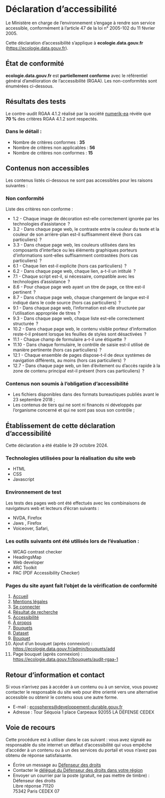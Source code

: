 # Déclaration d’accessibilité

Le Ministère en charge de l&rsquo;environnement s’engage à rendre son service accessible, conformément à l’article 47 de la loi n°&nbsp;2005-102 du 11 février 2005.

Cette déclaration d’accessibilité s’applique à **ecologie.data.gouv.fr** (https://ecologie.data.gouv.fr).

## État de conformité

**ecologie.data.gouv.fr** est **partiellement conforme** avec le référentiel général d’amélioration de l’accessibilité (<abbr>RGAA</abbr>). Les non-conformités sont énumérées ci-dessous.

## Résultats des tests

Le contre-audit <abbr>RGAA</abbr> 4.1.2 réalisé par la société [numerik-ea](https://www.numerik-ea.fr) révèle que **70&nbsp;%** des critères <abbr>RGAA</abbr> 4.1.2 sont respectés.

### Dans le détail&nbsp;:

- Nombre de critères conformes&nbsp;: **35**
- Nombre de critères non applicables&nbsp;: **56**
- Nombre de critères non conformes&nbsp;: **15**

## Contenus non accessibles

Les contenus listés ci-dessous ne sont pas accessibles pour les raisons suivantes&nbsp;:

### Non conformité

Liste des critères non conforme&nbsp;:

- 1.2 - Chaque image de décoration est-elle correctement ignorée par les technologies d’assistance &nbsp;?
- 3.2 - Dans chaque page web, le contraste entre la couleur du texte et la couleur de son arrière-plan est-il suffisamment élevé (hors cas particuliers) &nbsp;?
- 3.3 - Dans chaque page web, les couleurs utilisées dans les composants d’interface ou les éléments graphiques porteurs d’informations sont-elles suffisamment contrastées (hors cas particuliers) &nbsp;?
- 6.1 - Chaque lien est-il explicite (hors cas particuliers) &nbsp;?
- 6.2 - Dans chaque page web, chaque lien, a-t-il un intitulé &nbsp;?
- 7.1 - Chaque script est-il, si nécessaire, compatible avec les technologies d’assistance &nbsp;?
- 8.6 - Pour chaque page web ayant un titre de page, ce titre est-il pertinent &nbsp;?
- 8.7 - Dans chaque page web, chaque changement de langue est-il indiqué dans le code source (hors cas particuliers) &nbsp;?
- 9.1 - Dans chaque page web, l’information est-elle structurée par l’utilisation appropriée de titres &nbsp;?
- 9.3 - Dans chaque page web, chaque liste est-elle correctement structurée &nbsp;?
- 10.2 - Dans chaque page web, le contenu visible porteur d’information reste-t-il présent lorsque les feuilles de styles sont désactivées &nbsp;?
- 11.1 - Chaque champ de formulaire a-t-il une étiquette &nbsp;?
- 11.10 - Dans chaque formulaire, le contrôle de saisie est-il utilisé de manière pertinente (hors cas particuliers) &nbsp;?
- 12.1 - Chaque ensemble de pages dispose-t-il de deux systèmes de navigation différents, au moins (hors cas particuliers) &nbsp;?
- 12.7 - Dans chaque page web, un lien d’évitement ou d’accès rapide à la zone de contenu principal est-il présent (hors cas particuliers) &nbsp;?

### Contenus non soumis à l’obligation d’accessibilité

- Les fichiers disponibles dans des formats bureautiques publiés avant le 23 septembre 2018&nbsp;;
- Les contenus de tiers qui ne sont ni financés ni développés par l’organisme concerné et qui ne sont pas sous son contrôle&nbsp;;

## Établissement de cette déclaration d’accessibilité

Cette déclaration a été établie le 29 octobre 2024.

### Technologies utilisées pour la réalisation du site web

- HTML
- CSS
- Javascript

### Environnement de test

Les tests des pages web ont été effectués avec les combinaisons de navigateurs web et lecteurs d’écran suivants&nbsp;:

- NVDA, Firefox
- Jaws , Firefox
- Voiceover, Safari,

### Les outils suivants ont été utilisés lors de l’évaluation&nbsp;:

- WCAG contrast checker​
- HeadingsMap​
- Web developer​
- ARC Toolkit
- PAC (PDF Accessibility Checker)

### Pages du site ayant fait l’objet de la vérification de conformité

1. [Accueil](https://ecologie.data.gouv.fr/)
2. [Mentions légales](https://ecologie.data.gouv.fr/terms)
3. [Se connecter](https://www.data.gouv.fr/fr/login)
4. [Résultat de recherche](https://ecologie.data.gouv.fr/datasets?q=)
5. [Accessibilité](https://ecologie.data.gouv.fr/accessibility)
6. [À propos](https://ecologie.data.gouv.fr/about)
7. [Bouquets](https://ecologie.data.gouv.fr/bouquets)
8. [Dataset](https://ecologie.data.gouv.fr/datasets/5a5f4f6c88ee387da4d252a3)
9. [Bouquet](https://ecologie.data.gouv.fr/bouquets/calque-de-plantabilite)
10. Ajout d’un bouquet (après connexion)&nbsp;: https://ecologie.data.gouv.fr/admin/bouquets/add
11. Page bouquet (après connexion)&nbsp;: https://ecologie.data.gouv.fr/bouquets/audit-rgaa-1

## Retour d’information et contact

Si vous n’arrivez pas à accéder à un contenu ou à un service, vous pouvez contacter le responsable du site web pour être orienté vers une alternative accessible ou obtenir le contenu sous une autre forme.

- E-mail&nbsp;: [ecospheres@developpement-durable.gouv.fr](mailto:ecospheres@developpement-durable.gouv.fr)
- Adresse&nbsp;: Tour Séquoia 1 place Carpeaux 92055 LA DÉFENSE CEDEX

## Voie de recours

Cette procédure est à utiliser dans le cas suivant&nbsp;: vous avez signalé au responsable du site internet un défaut d’accessibilité qui vous empêche d’accéder à un contenu ou à un des services du portail et vous n’avez pas obtenu de réponse satisfaisante.

- Écrire un message au [Défenseur des droits](https://formulaire.defenseurdesdroits.fr/)
- Contacter le [délégué du Défenseur des droits dans votre région](https://www.defenseurdesdroits.fr/saisir/delegues)
- Envoyer un courrier par la poste (gratuit, ne pas mettre de timbre)&nbsp;:
  Défenseur des droits  
  Libre réponse 71120  
  75342 Paris CEDEX 07
